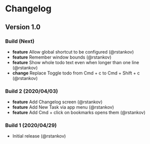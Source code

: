 # Changelog

## Version 1.0

### Build (Next)

* __feature__ Allow global shortcut to be configured (@rstankov)
* __feature__ Remember window bounds (@rstankov)
* __feature__ Show whole todo text even when longer than one line (@rstankov)
* __change__ Replace Toggle todo from Cmd + c to Cmd + Shift + c (@rstankov)

### Build 2 (2020/04/03)

* __feature__ Add Changelog screen (@rstankov)
* __feature__ Add New Task via app menu (@rstankov)
* __feature__ Add Cmd + click on bookmarks opens them (@rstankov)

### Build 1 (2020/04/29)

* Initial release (@rstankov)
